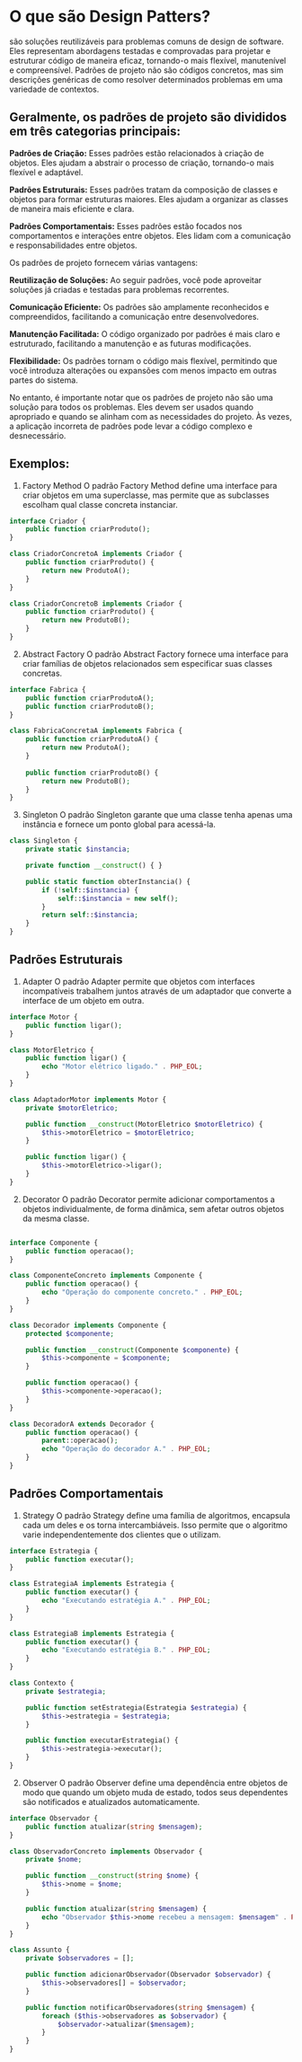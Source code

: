 # O que são Design Patters? 

são soluções reutilizáveis para problemas comuns de design de software. Eles representam abordagens testadas e comprovadas para projetar e estruturar código de maneira eficaz, tornando-o mais flexível, manutenível e compreensível. Padrões de projeto não são códigos concretos, mas sim descrições genéricas de como resolver determinados problemas em uma variedade de contextos.

## Geralmente, os padrões de projeto são divididos em três categorias principais:

**Padrões de Criação:** Esses padrões estão relacionados à criação de objetos. Eles ajudam a abstrair o processo de criação, tornando-o mais flexível e adaptável.

**Padrões Estruturais:** Esses padrões tratam da composição de classes e objetos para formar estruturas maiores. Eles ajudam a organizar as classes de maneira mais eficiente e clara.

**Padrões Comportamentais:** Esses padrões estão focados nos comportamentos e interações entre objetos. Eles lidam com a comunicação e responsabilidades entre objetos.

Os padrões de projeto fornecem várias vantagens:

**Reutilização de Soluções:** Ao seguir padrões, você pode aproveitar soluções já criadas e testadas para problemas recorrentes.

**Comunicação Eficiente:** Os padrões são amplamente reconhecidos e compreendidos, facilitando a comunicação entre desenvolvedores.

**Manutenção Facilitada:** O código organizado por padrões é mais claro e estruturado, facilitando a manutenção e as futuras modificações.

**Flexibilidade:** Os padrões tornam o código mais flexível, permitindo que você introduza alterações ou expansões com menos impacto em outras partes do sistema.

No entanto, é importante notar que os padrões de projeto não são uma solução para todos os problemas. Eles devem ser usados quando apropriado e quando se alinham com as necessidades do projeto. Às vezes, a aplicação incorreta de padrões pode levar a código complexo e desnecessário.

## Exemplos:

1. Factory Method
O padrão Factory Method define uma interface para criar objetos em uma superclasse, mas permite que as subclasses escolham qual classe concreta instanciar.

```php
interface Criador {
    public function criarProduto();
}

class CriadorConcretoA implements Criador {
    public function criarProduto() {
        return new ProdutoA();
    }
}

class CriadorConcretoB implements Criador {
    public function criarProduto() {
        return new ProdutoB();
    }
}
```

2. Abstract Factory
O padrão Abstract Factory fornece uma interface para criar famílias de objetos relacionados sem especificar suas classes concretas.

```php
interface Fabrica {
    public function criarProdutoA();
    public function criarProdutoB();
}

class FabricaConcretaA implements Fabrica {
    public function criarProdutoA() {
        return new ProdutoA();
    }
    
    public function criarProdutoB() {
        return new ProdutoB();
    }
}
```

3. Singleton
O padrão Singleton garante que uma classe tenha apenas uma instância e fornece um ponto global para acessá-la.

```php
class Singleton {
    private static $instancia;

    private function __construct() { }

    public static function obterInstancia() {
        if (!self::$instancia) {
            self::$instancia = new self();
        }
        return self::$instancia;
    }
}
```

## Padrões Estruturais

1. Adapter
O padrão Adapter permite que objetos com interfaces incompatíveis trabalhem juntos através de um adaptador que converte a interface de um objeto em outra.

```php
interface Motor {
    public function ligar();
}

class MotorEletrico {
    public function ligar() {
        echo "Motor elétrico ligado." . PHP_EOL;
    }
}

class AdaptadorMotor implements Motor {
    private $motorEletrico;

    public function __construct(MotorEletrico $motorEletrico) {
        $this->motorEletrico = $motorEletrico;
    }

    public function ligar() {
        $this->motorEletrico->ligar();
    }
}
```

2. Decorator
O padrão Decorator permite adicionar comportamentos a objetos individualmente, de forma dinâmica, sem afetar outros objetos da mesma classe.
```php

interface Componente {
    public function operacao();
}

class ComponenteConcreto implements Componente {
    public function operacao() {
        echo "Operação do componente concreto." . PHP_EOL;
    }
}

class Decorador implements Componente {
    protected $componente;

    public function __construct(Componente $componente) {
        $this->componente = $componente;
    }

    public function operacao() {
        $this->componente->operacao();
    }
}

class DecoradorA extends Decorador {
    public function operacao() {
        parent::operacao();
        echo "Operação do decorador A." . PHP_EOL;
    }
}
```

## Padrões Comportamentais

1. Strategy
O padrão Strategy define uma família de algoritmos, encapsula cada um deles e os torna intercambiáveis. Isso permite que o algoritmo varie independentemente dos clientes que o utilizam.

```php
interface Estrategia {
    public function executar();
}

class EstrategiaA implements Estrategia {
    public function executar() {
        echo "Executando estratégia A." . PHP_EOL;
    }
}

class EstrategiaB implements Estrategia {
    public function executar() {
        echo "Executando estratégia B." . PHP_EOL;
    }
}

class Contexto {
    private $estrategia;

    public function setEstrategia(Estrategia $estrategia) {
        $this->estrategia = $estrategia;
    }

    public function executarEstrategia() {
        $this->estrategia->executar();
    }
}
```

2. Observer
O padrão Observer define uma dependência entre objetos de modo que quando um objeto muda de estado, todos seus dependentes são notificados e atualizados automaticamente.

```php
interface Observador {
    public function atualizar(string $mensagem);
}

class ObservadorConcreto implements Observador {
    private $nome;

    public function __construct(string $nome) {
        $this->nome = $nome;
    }

    public function atualizar(string $mensagem) {
        echo "Observador $this->nome recebeu a mensagem: $mensagem" . PHP_EOL;
    }
}

class Assunto {
    private $observadores = [];

    public function adicionarObservador(Observador $observador) {
        $this->observadores[] = $observador;
    }

    public function notificarObservadores(string $mensagem) {
        foreach ($this->observadores as $observador) {
            $observador->atualizar($mensagem);
        }
    }
}
```
